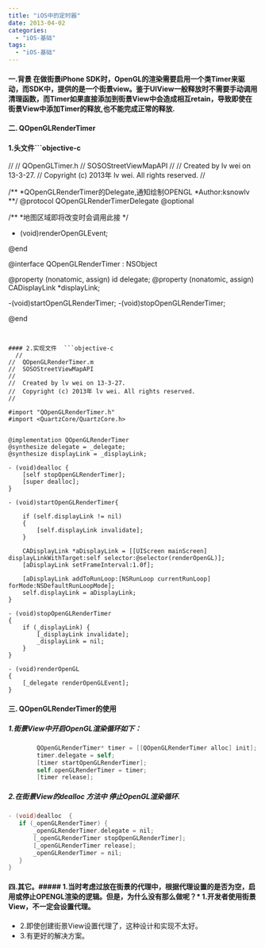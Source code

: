 ```yaml
---
title: "iOS中的定时器"
date: 2013-04-02
categories:
  - "iOS-基础"
tags:
  - "iOS-基础"
---
```

<!--more-->


#### 一.背景  在做街景iPhone SDK时，OpenGL的渲染需要启用一个类Timer来驱动，而SDK中，提供的是一个街景view。鉴于UIView一般释放时不需要手动调用清理函数，而Timer如果直接添加到街景View中会造成相互retain，导致即使在街景View中添加Timer的释放,也不能完成正常的释放.
  
#### 二. QOpenGLRenderTimer
#### 1.头文件```objective-c
//
//  QOpenGLTimer.h
//  SOSOStreetViewMapAPI
//
//  Created by lv wei on 13-3-27.
//  Copyright (c) 2013年 lv wei. All rights reserved.
//

/**
 *QOpenGLRenderTimer的Delegate,通知绘制OPENGL
 *Author:ksnowlv
 **/
@protocol QOpenGLRenderTimerDelegate <NSObject>
@optional

/**
 *地图区域即将改变时会调用此接
 */
- (void)renderOpenGLEvent;

@end

@interface QOpenGLRenderTimer : NSObject

@property (nonatomic, assign) id<QOpenGLRenderTimerDelegate> delegate;
@property (nonatomic, assign) CADisplayLink *displayLink;

-(void)startOpenGLRenderTimer;
-(void)stopOpenGLRenderTimer;


@end

``` 


#### 2.实现文件  ```objective-c
  //
//  QOpenGLRenderTimer.m
//  SOSOStreetViewMapAPI
//
//  Created by lv wei on 13-3-27.
//  Copyright (c) 2013年 lv wei. All rights reserved.
//

#import "QOpenGLRenderTimer.h"
#import <QuartzCore/QuartzCore.h>


@implementation QOpenGLRenderTimer
@synthesize delegate = _delegate;
@synthesize displayLink = _displayLink;

- (void)dealloc {
    [self stopOpenGLRenderTimer];
    [super dealloc];
}

- (void)startOpenGLRenderTimer{
    
    if (self.displayLink != nil)
    {
        [self.displayLink invalidate];
    }
    
    CADisplayLink *aDisplayLink = [[UIScreen mainScreen] displayLinkWithTarget:self selector:@selector(renderOpenGL)];
    [aDisplayLink setFrameInterval:1.0f];

    [aDisplayLink addToRunLoop:[NSRunLoop currentRunLoop] forMode:NSDefaultRunLoopMode];
    self.displayLink = aDisplayLink;
}

- (void)stopOpenGLRenderTimer
{
    if (_displayLink) {
        [_displayLink invalidate];
        _displayLink = nil;
    }
}

- (void)renderOpenGL
{
    [_delegate renderOpenGLEvent];
}

  ```
  
 
#### 三. QOpenGLRenderTimer的使用
##### 1.街景View中开启OpenGL渲染循环如下：
```objective-c
        QOpenGLRenderTimer* timer = [[QOpenGLRenderTimer alloc] init];
        timer.delegate = self;
        [timer startOpenGLRenderTimer];
        self.openGLRenderTimer = timer;
        [timer release];
 ```
 
##### 2.在街景View的dealloc 方法中 停止OpenGL渲染循环.
 
 ```objective-c
- (void)dealloc  {
    if (_openGLRenderTimer) {
        _openGLRenderTimer.delegate = nil;
        [_openGLRenderTimer stopOpenGLRenderTimer];
        [_openGLRenderTimer release];
        _openGLRenderTimer = nil;
    }
}
```

#### 四.其它。##### 1.当时考虑过放在街景的代理中，根据代理设置的是否为空，启用或停止OPENGL渲染的逻辑。但是，为什么没有那么做呢？* 1.开发者使用街景View，不一定会设置代理。
* 2.即使创建街景View设置代理了，这种设计和实现不太好。
* 3.有更好的解决方案。
